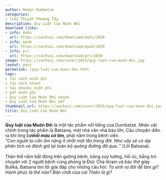 ```yaml
---
author: Nodar Dumbatze
categories:
- Tiểu Thuyết Phương Tây
description: Quy Luật Của Muôn Đời
download_links:
- info: mobi
  url: https://sachvui.com/download/mobi/1828
- info: epub
  url: https://sachvui.com/download/epub/1829
- info: prc
  url: https://sachvui.com/download/prc/1830
image: https://sachvui.com/cover/2015/quy-luat-cua-muon-doi.jpg
layout: post
permalink: /quy-luat-cua-muon-doi.html
tags:
- tải sách miễn phí
- tải sách nhanh
- tải ebooks miễn phí
- pdf miễn phí
- Quy Luật Của Muôn Đời ebook
- Quy Luật Của Muôn Đời pdf
thumbnail_url: https://sachvui.com/cover/2015/quy-luat-cua-muon-doi.jpg
title: Quy Luật Của Muôn Đời
---
```


 <div class="item-desc text-justify"> <p><strong>Quy luật của Muôn Đờ</strong>i là một tác phẩm nổi tiếng của Dumbatzé. Nhân vật chính trong tác phẩm là Batsana, một nhà văn nhà báo lớn, Câu chuyện diễn ra khi ông bị<strong><em>nhồi máu cơ tim, </em></strong>phải nằm trong bệnh viện.<br><em>"Con người ta cần ốm nặng ít nhất một lần trong đời. Như vậy sẽ có dịp phân tích và đánh giá lại toàn bộ quãng đường đã qua.." </em>(Lời Batsana).<br><br>Thân thể nằm bất động trên gường bệnh, bằng suy tưởng, hồi ức, bằng trò chuyện với 2 người bệnh cùng phòng là Đức Cha Iôram và bác thợ giày Bulika, Batsana tìm lời giải đáp cho những câu hỏi: <em>Ta sinh ra đời để làm gì? Hạnh phúc là thế nào? Bản chất của cái Thiện là gì?</em><br> </p> </div>